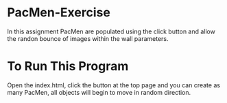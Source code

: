 # PacMen-Exercise
In this assignment PacMen are populated using the click button and allow the randon bounce of images within the wall parameters. 
# To Run This Program
Open the index.html, click the button at the top page and you can create as many PacMen, all objects will begin to move in random direction. 
